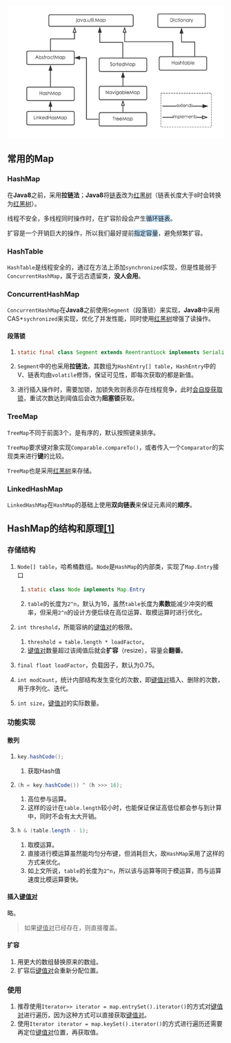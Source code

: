 ![](../images/1/map.png)

## 常用的Map

### HashMap

在**Java8**之前，采用**拉链法**；**Java8**将<u>链表</u>改为<u>红黑树</u>（链表长度大于`8`时会转换为<u>红黑树</u>）。

线程不安全，多线程同时操作时，在扩容阶段会产生<span style=background:#c2e2ff>循环链表</span>。

扩容是一个开销巨大的操作，所以我们最好提前<span style=background:#c2e2ff>指定容量</span>，避免频繁扩容。

### HashTable

`HashTable`是线程安全的，通过在方法上添加`synchronized`实现，但是性能弱于`ConcurrentHashMap`，属于远古遗留类，**没人会用**。

### ConcurrentHashMap

`ConcurrentHashMap`在**Java8**之前使用`Segment`（段落锁）来实现，**Java8**中采用CAS+`sychronized`来实现，优化了并发性能，同时使用<u>红黑树</u>增强了读操作。

#### 段落锁

1. ```java
   static final class Segment extends ReentrantLock implements Serializable
   ```

2. `Segment`中的也采用**拉链法**，其数组为`HashEntry[] table`，`HashEntry`中的V、链表均由`volatile`修饰，保证可见性，即每次获取的都是新值。

3. 进行插入操作时，需要加锁，加锁失败则表示存在线程竞争，此时[会自旋获取锁](https://crossoverjie.top/2018/07/23/java-senior/ConcurrentHashMap/)，重试次数达到阈值后会改为**阻塞锁**获取。

### TreeMap

`TreeMap`不同于前面3个，是有序的，默认按照键来排序。

`TreeMap`要求键对象实现`Comparable.compareTo()`，或者传入一个`Comparator`的实现类来进行**键**的比较。

`TreeMap`也是采用<u>红黑树</u>来存储。

### LinkedHashMap

`LinkedHashMap`在`HashMap`的基础上使用**双向链表**来保证元素间的**顺序**。



## HashMap的结构和原理[[1]](https://tech.meituan.com/2016/06/24/java-hashmap.html)

### 存储结构

1. `Node[] table`，哈希桶数组。`Node`是`HashMap`的内部类，实现了`Map.Entry`接口

   1. ```java
      static class Node implements Map.Entry
      ```

   2. `table`的长度为`2^n`，默认为16，虽然`table`长度为**素数**能减少冲突的概率，但采用`2^n`的设计方便后续在高位运算、取模运算时进行优化。

2. `int threshold`，所能容纳的<u>键值对</u>的极限。

   1. `threshold = table.length * loadFactor`。
   2. <u>键值对</u>数量超过该阈值后就会**扩容**（resize），容量会**翻番**。

5. `final float loadFactor`，负载因子，默认为0.75。

6. `int modCount`，统计内部结构发生变化的次数，即<u>键值对</u>插入、删除的次数，用于序列化、迭代。

7. `int size`，<u>键值对</u>的实际数量。

### 功能实现

#### 散列

1. ```java
   key.hashCode();
   ```

   1. 获取Hash值

2. ```java
   (h = key.hashCode()) ^ (h >>> 16);
   ```

   1. 高位参与运算。
   2. 这样的设计在`table.length`较小时，也能保证保证高低位都会参与到计算中，同时不会有太大开销。

3. ```java
   h & (table.length - 1);
   ```

   1. 取模运算。
   2. 直接进行模运算虽然能均匀分布键，但消耗巨大，故`HashMap`采用了这样的方式来优化。
   3. 如上文所说，`table`的长度为`2^n`，所以该与运算等同于模运算，而与运算速度比模运算要快。

#### 插入<u>键值对</u>

略。

> 如果<u>键值对</u>已经存在，则直接覆盖。

#### 扩容

1. 用更大的数组替换原来的数组。 	
2. 扩容后<u>键值对</u>会重新分配位置。

### 使用

1. 推荐使用`Iterator>> iterator = map.entrySet().iterator()`的方式对<u>键值对</u>进行遍历，因为这种方式可以直接获取<u>键值对</u>。
2. 使用`Iterator iterator = map.keySet().iterator()`的方式进行遍历还需要再定位<u>键值对</u>位置，再获取值。

